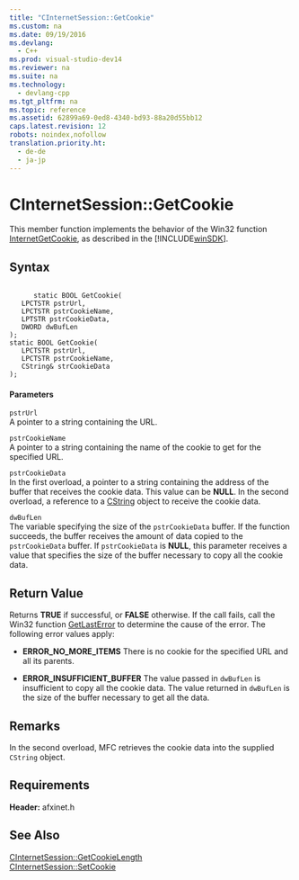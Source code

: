 ```yaml
---
title: "CInternetSession::GetCookie"
ms.custom: na
ms.date: 09/19/2016
ms.devlang: 
  - C++
ms.prod: visual-studio-dev14
ms.reviewer: na
ms.suite: na
ms.technology: 
  - devlang-cpp
ms.tgt_pltfrm: na
ms.topic: reference
ms.assetid: 62899a69-0ed8-4340-bd93-88a20d55bb12
caps.latest.revision: 12
robots: noindex,nofollow
translation.priority.ht: 
  - de-de
  - ja-jp
---
```

# CInternetSession::GetCookie
This member function implements the behavior of the Win32 function [InternetGetCookie](http://msdn.microsoft.com/library/windows/desktop/aa384710), as described in the [!INCLUDE[winSDK](../vs140/includes/winSDK_md.md)].  
  
## Syntax  
  
```  
  
      static BOOL GetCookie(  
   LPCTSTR pstrUrl,  
   LPCTSTR pstrCookieName,  
   LPTSTR pstrCookieData,  
   DWORD dwBufLen   
);  
static BOOL GetCookie(  
   LPCTSTR pstrUrl,  
   LPCTSTR pstrCookieName,  
   CString& strCookieData   
);  
```  
  
#### Parameters  
 `pstrUrl`  
 A pointer to a string containing the URL.  
  
 `pstrCookieName`  
 A pointer to a string containing the name of the cookie to get for the specified URL.  
  
 `pstrCookieData`  
 In the first overload, a pointer to a string containing the address of the buffer that receives the cookie data. This value can be **NULL**. In the second overload, a reference to a [CString](../vs140/CStringT-Class.md) object to receive the cookie data.  
  
 `dwBufLen`  
 The variable specifying the size of the `pstrCookieData` buffer. If the function succeeds, the buffer receives the amount of data copied to the `pstrCookieData` buffer. If `pstrCookieData` is **NULL**, this parameter receives a value that specifies the size of the buffer necessary to copy all the cookie data.  
  
## Return Value  
 Returns **TRUE** if successful, or **FALSE** otherwise. If the call fails, call the Win32 function [GetLastError](http://msdn.microsoft.com/library/windows/desktop/ms679360) to determine the cause of the error. The following error values apply:  
  
-   **ERROR_NO_MORE_ITEMS** There is no cookie for the specified URL and all its parents.  
  
-   **ERROR_INSUFFICIENT_BUFFER** The value passed in `dwBufLen` is insufficient to copy all the cookie data. The value returned in `dwBufLen` is the size of the buffer necessary to get all the data.  
  
## Remarks  
 In the second overload, MFC retrieves the cookie data into the supplied `CString` object.  
  
## Requirements  
 **Header:** afxinet.h  
  
## See Also  
 [CInternetSession::GetCookieLength](../vs140/CInternetSession--GetCookieLength.md)   
 [CInternetSession::SetCookie](../vs140/CInternetSession--SetCookie.md)